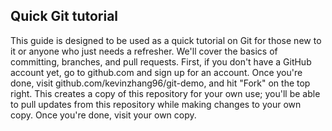 Quick Git tutorial
------------------
This guide is designed to be used as a quick tutorial on Git for those new to it or anyone who just needs a refresher.  We'll cover the basics of committing, branches, and pull requests.
First, if you don't have a GitHub account yet, go to github.com and sign up for an account.  Once you're done, visit github.com/kevinzhang96/git-demo, and hit "Fork" on the top right.  This creates a copy of this repository for your own use; you'll be able to pull updates from this repository while making changes to your own copy.  Once you're done, visit your own copy.
